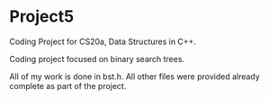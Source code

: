 # Project5

Coding Project for CS20a, Data Structures in C++.

Coding project focused on binary search trees.

All of my work is done in bst.h. All other files were provided already complete as part of the project.
